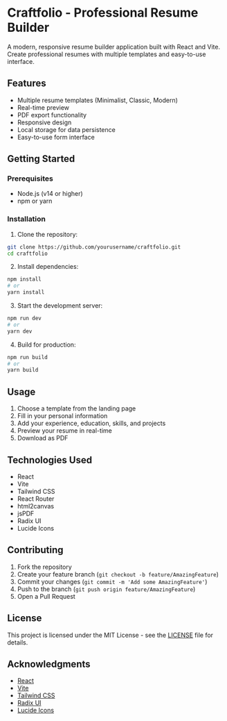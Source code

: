 # Craftfolio - Professional Resume Builder

A modern, responsive resume builder application built with React and Vite. Create professional resumes with multiple templates and easy-to-use interface.

## Features

- Multiple resume templates (Minimalist, Classic, Modern)
- Real-time preview
- PDF export functionality
- Responsive design
- Local storage for data persistence
- Easy-to-use form interface

## Getting Started

### Prerequisites

- Node.js (v14 or higher)
- npm or yarn

### Installation

1. Clone the repository:
```bash
git clone https://github.com/yourusername/craftfolio.git
cd craftfolio
```

2. Install dependencies:
```bash
npm install
# or
yarn install
```

3. Start the development server:
```bash
npm run dev
# or
yarn dev
```

4. Build for production:
```bash
npm run build
# or
yarn build
```

## Usage

1. Choose a template from the landing page
2. Fill in your personal information
3. Add your experience, education, skills, and projects
4. Preview your resume in real-time
5. Download as PDF

## Technologies Used

- React
- Vite
- Tailwind CSS
- React Router
- html2canvas
- jsPDF
- Radix UI
- Lucide Icons

## Contributing

1. Fork the repository
2. Create your feature branch (`git checkout -b feature/AmazingFeature`)
3. Commit your changes (`git commit -m 'Add some AmazingFeature'`)
4. Push to the branch (`git push origin feature/AmazingFeature`)
5. Open a Pull Request

## License

This project is licensed under the MIT License - see the [LICENSE](LICENSE) file for details.

## Acknowledgments

- [React](https://reactjs.org/)
- [Vite](https://vitejs.dev/)
- [Tailwind CSS](https://tailwindcss.com/)
- [Radix UI](https://www.radix-ui.com/)
- [Lucide Icons](https://lucide.dev/)
